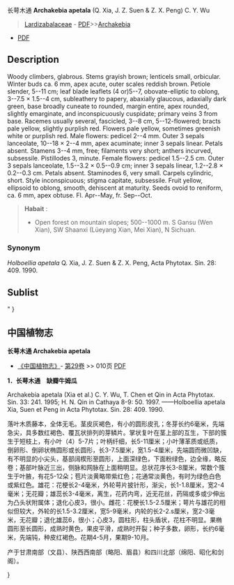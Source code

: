 长萼木通 **Archakebia apetala** (Q. Xia, J. Z. Suen & Z. X. Peng) C. Y. Wu

> [Lardizabalaceae](http://www.iplant.cn/info/Lardizabalaceae?t=foc) - [PDF](http://www.iplant.cn/foc/pdf/Lardizabalaceae.pdf)>>[Archakebia](http://www.iplant.cn/info/Archakebia?t=foc)
 - [PDF](http://www.iplant.cn/foc/pdf/Archakebia.pdf)

## Description

Woody climbers, glabrous. Stems grayish brown; lenticels small, orbicular. Winter buds ca. 6 mm, apex acute, outer scales reddish brown. Petiole slender, 5--11 cm; leaf blade leaflets (4 or)5--7, obovate-elliptic to oblong, 3--7.5 × 1.5--4 cm, subleathery to papery, abaxially glaucous, adaxially dark green, base broadly cuneate to rounded, margin entire, apex rounded, slightly emarginate, and inconspicuously cuspidate; primary veins 3 from base. Racemes usually several, fascicled, 3--8 cm, 5--12-flowered; bracts pale yellow, slightly purplish red. Flowers pale yellow, sometimes greenish white or purplish red. Male flowers: pedicel 2--4 mm. Outer 3 sepals lanceolate, 10--18 × 2--4 mm, apex acuminate; inner 3 sepals linear. Petals absent. Stamens 3--4 mm, free; filaments very short; anthers incurved, subsessile. Pistillodes 3, minute. Female flowers: pedicel 1.5--2.5 cm. Outer 3 sepals lanceolate, 1.5--3.2 × 0.5--0.9 cm; inner 3 sepals linear, 1.2--2.8 × 0.2--0.3 cm. Petals absent. Staminodes 6, very small. Carpels cylindric, short. Style inconspicuous; stigma capitate, subsessile. Fruit yellow, ellipsoid to oblong, smooth, dehiscent at maturity. Seeds ovoid to reniform, ca. 6 mm, apex obtuse. Fl. Apr--May, fr. Sep--Oct.

> **Habait** : 
>* Open forest on mountain slopes; 500--1000 m. S Gansu (Wen Xian), SW Shaanxi (Lüeyang Xian, Mei Xian), N Sichuan.

### Synonym
*Holboellia apetala* Q. Xia, J. Z. Suen & Z. X. Peng, Acta Phytotax. Sin. 28: 409. 1990.

## Sublist
"
}
## 中国植物志

**长萼木通 Archakebia apetala**

* [《中国植物志》](http://www.iplant.cn/frps)- [第29卷](http://www.iplant.cn/frps/vol/29) >> 010页 [PDF](http://www.iplant.cn/frps/pdf/29/010a.pdf)

**1．长萼木通　缺瓣牛姆瓜**

Archakebia apetala (Xia et al.) C. Y. Wu, T. Chen et Qin in Acta Phytotax. Sin. 33: 241. 1995; H. N. Qin in Cathaya 8-9: 50. 1997. ——Holboellia apetala Xia, Suen et Peng in Acta Phytotax. Sin. 28: 409. 1990.

落叶木质藤本，全体无毛。茎皮灰褐色，有小的圆形皮孔；冬芽长约6毫米，先端急尖，具多数红褐色、覆瓦状排列的芽鳞片。掌状复叶在茎上部的互生，下部的簇生于短枝上，有小叶（4）5-7片；叶柄纤细，长5-11厘米；小叶薄革质或纸质，倒卵形、倒卵状椭圆形或长圆形，长3-7.5厘米，宽1.5-4厘米，先端圆而微凹缺，有不明显的小尖头，基部阔楔形至圆形，上面深绿色，下面粉绿色，边全缘，略反卷；基部叶脉近三出，侧脉和网脉在上面稍明显。总状花序长3-8厘米，常数个簇生于叶腋，有花5-12朵；苞片淡黄略带紫红色；花通常淡黄色，有时为绿色白色或紫红色。雄花：花梗长2-4毫米，外轮萼片披针形，渐尖，长1-1.8厘米，宽2-4毫米；无花瓣；雄蕊长3-4毫米，离生，花药内弯，近无花丝，药隔或多或少伸出为凸头状附属体；退化心皮3，很小。雌花：花梗长1.5-2.5厘米；萼片与雄花的相似但较大，外轮的长1.5-3.2厘米，宽5-9毫米，内轮的长2-2.s厘米，宽2-3毫米，无花瓣；退化雄蕊6，很小；心皮3，圆柱形，柱头盾状，花柱不明显。果椭圆形至长圆形，成熟时黄色，果皮平滑，成熟时开裂；种子多数，卵形，长约6毫米，先端钝，种皮红褐色。花期4-5月，果期9-10月。

产于甘肃南部（文县）、陕西西南部（略阳、眉县）和四川北部（绵阳、昭化和剑阁）。

}